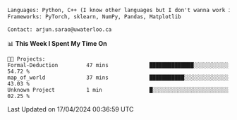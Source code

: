 ```txt
Languages: Python, C++ (I know other languages but I don't wanna work in em)
Frameworks: PyTorch, sklearn, NumPy, Pandas, Matplotlib

Contact: arjun.sarao@uwaterloo.ca
```

<!--START_SECTION:waka-->
📊 **This Week I Spent My Time On** 

```text
🐱‍💻 Projects: 
Formal-Deduction         47 mins             ██████████████░░░░░░░░░░░   54.72 % 
map_of_world             37 mins             ███████████░░░░░░░░░░░░░░   43.03 % 
Unknown Project          1 min               █░░░░░░░░░░░░░░░░░░░░░░░░   02.25 % 
```


 Last Updated on 17/04/2024 00:36:59 UTC
<!--END_SECTION:waka-->
